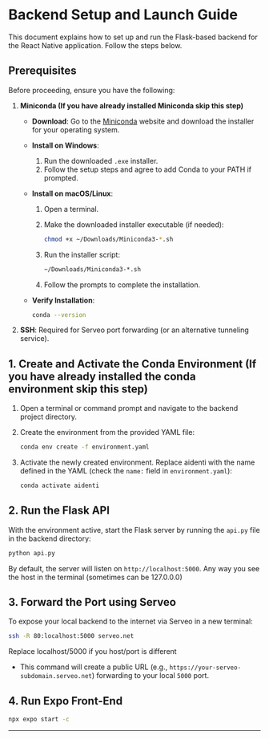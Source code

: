 # Backend Setup and Launch Guide

This document explains how to set up and run the Flask-based backend for the React Native application. Follow the steps below.

## Prerequisites

Before proceeding, ensure you have the following:

1. **Miniconda (If you have already installed Miniconda skip this step)**

   * **Download**: Go to the [Miniconda](https://docs.conda.io/en/latest/miniconda.html) website and download the installer for your operating system.
   * **Install on Windows**:

     1. Run the downloaded `.exe` installer.
     2. Follow the setup steps and agree to add Conda to your PATH if prompted.
   * **Install on macOS/Linux**:
     1. Open a terminal.
     2. Make the downloaded installer executable (if needed):

        ```bash
        chmod +x ~/Downloads/Miniconda3-*.sh
        ```
     3. Run the installer script:

        ```bash
        ~/Downloads/Miniconda3-*.sh
        ```
     4. Follow the prompts to complete the installation.
   * **Verify Installation**:

     ```bash
     conda --version
     ```

2. **SSH**: Required for Serveo port forwarding (or an alternative tunneling service).

## 1. Create and Activate the Conda Environment (If you have already installed the conda environment skip this step)

1. Open a terminal or command prompt and navigate to the backend project directory.

2. Create the environment from the provided YAML file:

   ```bash
   conda env create -f environment.yaml
   ```

3. Activate the newly created environment. Replace aidenti with the name defined in the YAML (check the `name:` field in `environment.yaml`):

   ```bash
   conda activate aidenti
   ```

## 2. Run the Flask API

With the environment active, start the Flask server by running the `api.py` file in the backend directory:

```bash
python api.py
```

By default, the server will listen on `http://localhost:5000`. Any way you see the host in the terminal (sometimes can be 127.0.0.0)

## 3. Forward the Port using Serveo

To expose your local backend to the internet via Serveo in a new terminal:

```bash
ssh -R 80:localhost:5000 serveo.net
```
Replace localhost/5000 if you host/port is different 

* This command will create a public URL (e.g., `https://your-serveo-subdomain.serveo.net`) forwarding to your local `5000` port.


## 4. Run Expo Front-End

```bash
npx expo start -c
```

---

